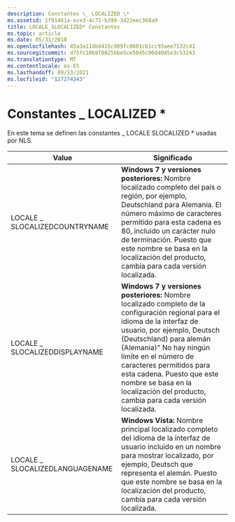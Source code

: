 ```yaml
---
description: Constantes \_ LOCALIZED \*
ms.assetid: 1f91461a-ece3-4c71-b399-3d22eec368a9
title: LOCALE_SLOCALIZED* Constantes
ms.topic: article
ms.date: 05/31/2018
ms.openlocfilehash: 45a3a11db4415c989fc8601cb1cc93aee7132c41
ms.sourcegitcommit: d75fc10b9f0825bbe5ce5045c90d4045e3c53243
ms.translationtype: MT
ms.contentlocale: es-ES
ms.lasthandoff: 09/13/2021
ms.locfileid: "127274343"
---
```

# <a name="locale_slocalized-constants"></a>Constantes \_ LOCALIZED \*

En este tema se definen las constantes \_ LOCALE SLOCALIZED \* usadas por NLS.



| Value                          | Significado                                                                                                                                                                                                                                                                                                                                     |
|--------------------------------|---------------------------------------------------------------------------------------------------------------------------------------------------------------------------------------------------------------------------------------------------------------------------------------------------------------------------------------------|
| LOCALE \_ SLOCALIZEDCOUNTRYNAME  | **Windows 7 y versiones posteriores:** Nombre localizado completo del país o región, por ejemplo, Deutschland para Alemania. El número máximo de caracteres permitido para esta cadena es 80, incluido un carácter nulo de terminación. Puesto que este nombre se basa en la localización del producto, cambia para cada versión localizada. <br/>           |
| LOCALE \_ SLOCALIZEDDISPLAYNAME  | **Windows 7 y versiones posteriores:** Nombre localizado completo de la configuración regional para el idioma de la interfaz de usuario, por ejemplo, Deutsch (Deutschland) para alemán (Alemania)" No hay ningún límite en el número de caracteres permitidos para esta cadena. Puesto que este nombre se basa en la localización del producto, cambia para cada versión localizada. <br/> |
| LOCALE \_ SLOCALIZEDLANGUAGENAME | **Windows Vista:** Nombre principal localizado completo del idioma de la interfaz de usuario incluido en un nombre para mostrar localizado, por ejemplo, Deutsch que representa el alemán. Puesto que este nombre se basa en la localización del producto, cambia para cada versión localizada. <br/>                                                               |



 

 

 




